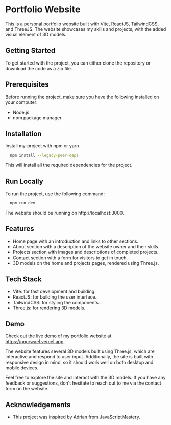 # Portfolio Website

This is a personal portfolio website built with Vite, ReactJS, TailwindCSS, and ThreeJS. The website showcases my skills and projects, with the added visual element of 3D models.

## Getting Started

To get started with the project, you can either clone the repository or download the code as a zip file.

## Prerequisites

Before running the project, make sure you have the following installed on your computer:

- Node.js
- npm package manager

## Installation

Install my-project with npm or yarn

```bash
  npm install --legacy-peer-deps
```

This will install all the required dependencies for the project.

## Run Locally

To run the project, use the following command:

```bash
  npm run dev
```

The website should be running on http://localhost:3000.

## Features

- Home page with an introduction and links to other sections.
- About section with a description of the website owner and their skills.
- Projects section with images and descriptions of completed projects.
- Contact section with a form for visitors to get in touch.
- 3D models on the home and projects pages, rendered using Three.js.

## Tech Stack

- Vite: for fast development and building.
- ReactJS: for building the user interface.
- TailwindCSS: for styling the components.
- Three.js: for rendering 3D models.

## Demo

Check out the live demo of my portfolio website at https://nourwael.vercel.app.

The website features several 3D models built using Three.js, which are interactive and respond to user input. Additionally, the site is built with responsive design in mind, so it should work well on both desktop and mobile devices.

Feel free to explore the site and interact with the 3D models. If you have any feedback or suggestions, don't hesitate to reach out to me via the contact form on the website.

## Acknowledgements

- This project was inspired by Adrian from JavaScriptMastery.
